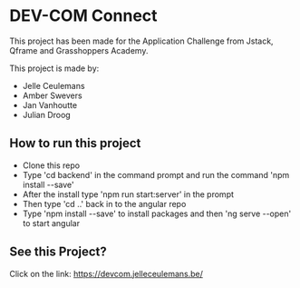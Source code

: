 # DEV-COM Connect
This project has been made for the Application Challenge from Jstack, Qframe and Grasshoppers Academy.



This project is made by:
* Jelle Ceulemans
* Amber Swevers
* Jan Vanhoutte
* Julian Droog

## How to run this project
- Clone this repo
- Type 'cd backend' in the command prompt and run the command 'npm install --save'
- After the install type 'npm run start:server' in the prompt
- Then type 'cd ..' back in to the angular repo
- Type 'npm install --save' to install packages and then 'ng serve --open' to start angular

## See this Project?

Click on the link: https://devcom.jelleceulemans.be/

